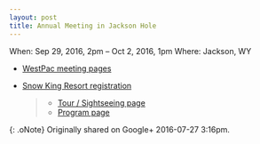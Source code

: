 ```yaml
---
layout: post
title: Annual Meeting in Jackson Hole
---
```


When: Sep 29, 2016, 2pm – Oct 2, 2016, 1pm Where: Jackson, WY

- [WestPac meeting pages](http://chapters.aallnet.org/westpac/meeting_archive/2016jackson/index.asp)
- [Snow King Resort registration](http://bookings.ihotelier.com/bookings.jsp?groupID=1452121&hotelID=77244)

  > - [Tour / Sightseeing page](http://chapters.aallnet.org/westpac/meeting_archive/2016jackson/activities.asp)
  > - [Program page](http://chapters.aallnet.org/westpac/meeting_archive/2016jackson/programs.asp)

{: .oNote} Originally shared on Google+ 2016-07-27 3:16pm.
